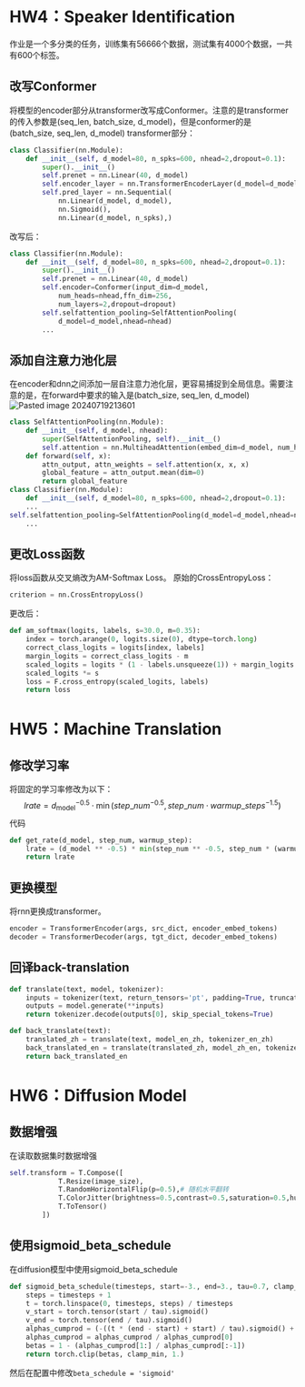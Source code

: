 # HW4：Speaker Identification
作业是一个多分类的任务，训练集有56666个数据，测试集有4000个数据，一共有600个标签。
## 改写Conformer
将模型的encoder部分从transformer改写成Conformer。注意的是transformer的传入参数是(seq_len, batch_size, d_model)，但是conformer的是(batch_size, seq_len, d_model)
transformer部分：
```Python
class Classifier(nn.Module):
    def __init__(self, d_model=80, n_spks=600, nhead=2,dropout=0.1):
        super().__init__()
        self.prenet = nn.Linear(40, d_model)
        self.encoder_layer = nn.TransformerEncoderLayer(d_model=d_model, dim_feedforward=256, nhead=2)
        self.pred_layer = nn.Sequential(
            nn.Linear(d_model, d_model),
            nn.Sigmoid(),
            nn.Linear(d_model, n_spks),)
```
改写后：
```Python
class Classifier(nn.Module):
    def __init__(self, d_model=80, n_spks=600, nhead=2,dropout=0.1):
        super().__init__()
        self.prenet = nn.Linear(40, d_model)
	    self.encoder=Conformer(input_dim=d_model,
		    num_heads=nhead,ffn_dim=256,
		    num_layers=2,dropout=dropout)
        self.selfattention_pooling=SelfAttentionPooling(
	        d_model=d_model,nhead=nhead)
	    ...
```
## 添加自注意力池化层
在encoder和dnn之间添加一层自注意力池化层，更容易捕捉到全局信息。需要注意的是，在forward中要求的输入是(batch_size, seq_len, d_model)
![Pasted image 20240719213601](https://cyan-1305222096.cos.ap-nanjing.myqcloud.com/Pasted%20image%2020240719213601.png)
```Python
class SelfAttentionPooling(nn.Module):
    def __init__(self, d_model, nhead):
        super(SelfAttentionPooling, self).__init__()
        self.attention = nn.MultiheadAttention(embed_dim=d_model, num_heads=nhead)
    def forward(self, x):
        attn_output, attn_weights = self.attention(x, x, x)
        global_feature = attn_output.mean(dim=0)
        return global_feature
class Classifier(nn.Module):
    def __init__(self, d_model=80, n_spks=600, nhead=2,dropout=0.1):
	...    
self.selfattention_pooling=SelfAttentionPooling(d_model=d_model,nhead=nhead)
	...
```
## 更改Loss函数
将loss函数从交叉熵改为AM-Softmax Loss。
原始的CrossEntropyLoss：
```Python
criterion = nn.CrossEntropyLoss()
```
更改后：
```Python
def am_softmax(logits, labels, s=30.0, m=0.35):
    index = torch.arange(0, logits.size(0), dtype=torch.long)
    correct_class_logits = logits[index, labels]
    margin_logits = correct_class_logits - m
    scaled_logits = logits * (1 - labels.unsqueeze(1)) + margin_logits.unsqueeze(1) * labels.unsqueeze(1)
    scaled_logits *= s
    loss = F.cross_entropy(scaled_logits, labels)
    return loss
```
# HW5：Machine Translation
## 修改学习率
将固定的学习率修改为以下：
$$lrate = d_{\text{model}}^{-0.5}\cdot\min({step\_num}^{-0.5},{step\_num}\cdot{warmup\_steps}^{-1.5})$$
代码
```Python
def get_rate(d_model, step_num, warmup_step):
    lrate = (d_model ** -0.5) * min(step_num ** -0.5, step_num * (warmup_step ** -1.5))
    return lrate
```
## 更换模型
将rnn更换成transformer。
```Python
encoder = TransformerEncoder(args, src_dict, encoder_embed_tokens)
decoder = TransformerDecoder(args, tgt_dict, decoder_embed_tokens)
```
## 回译back-translation
```Python
def translate(text, model, tokenizer):
    inputs = tokenizer(text, return_tensors='pt', padding=True, truncation=True)
    outputs = model.generate(**inputs)
    return tokenizer.decode(outputs[0], skip_special_tokens=True)

def back_translate(text):
    translated_zh = translate(text, model_en_zh, tokenizer_en_zh)
    back_translated_en = translate(translated_zh, model_zh_en, tokenizer_zh_en)
    return back_translated_en
```
# HW6：Diffusion Model
## 数据增强
在读取数据集时数据增强
```Python
self.transform = T.Compose([
            T.Resize(image_size),
            T.RandomHorizontalFlip(p=0.5),# 随机水平翻转
            T.ColorJitter(brightness=0.5,contrast=0.5,saturation=0.5,hue=0.1),
            T.ToTensor()
        ])
```
## 使用sigmoid_beta_schedule
在diffusion模型中使用sigmoid_beta_schedule
```Python
def sigmoid_beta_schedule(timesteps, start=-3., end=3., tau=0.7, clamp_min=1e-5):
    steps = timesteps + 1
    t = torch.linspace(0, timesteps, steps) / timesteps
    v_start = torch.tensor(start / tau).sigmoid()
    v_end = torch.tensor(end / tau).sigmoid()
    alphas_cumprod = (-((t * (end - start) + start) / tau).sigmoid() + v_end) / (v_end - v_start)
    alphas_cumprod = alphas_cumprod / alphas_cumprod[0]
    betas = 1 - (alphas_cumprod[1:] / alphas_cumprod[:-1])
    return torch.clip(betas, clamp_min, 1.)
```
然后在配置中修改`beta_schedule = 'sigmoid'`
